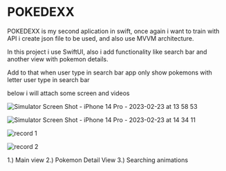 # POKEDEXX
POKEDEXX is my second aplication in swift, once again i want to train with API i create json file to be used, and also use MVVM architecture.

In this project i use SwiftUI, also i add functionality like search bar and another view with pokemon details.

Add to that when user type in search bar app only show pokemons with letter user type in search bar

below i will attach some screen and videos


![Simulator Screen Shot - iPhone 14 Pro - 2023-02-23 at 13 58 53](https://user-images.githubusercontent.com/124820395/220917384-376493a8-4b7f-4d6e-9684-7e53ef92bbdb.png)

![Simulator Screen Shot - iPhone 14 Pro - 2023-02-23 at 14 34 11](https://user-images.githubusercontent.com/124820395/220921981-d8137b69-e61e-4a59-90d3-fe43aee2fd5d.png)

![record 1](https://user-images.githubusercontent.com/124820395/220921229-b8ae1029-765e-4d9d-8f84-55e87722355f.gif)

![record 2](https://user-images.githubusercontent.com/124820395/220921239-caa54a19-6ab1-4fa3-9c81-4a3105ab993b.gif)



1.) Main view
2.) Pokemon Detail View
3.) Searching animations
